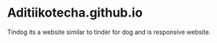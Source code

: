 # Aditiikotecha.github.io
Tindog its a website similar to tinder for dog and is responsive website.
